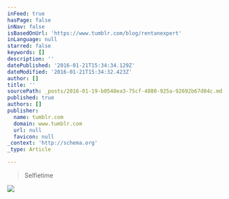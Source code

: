 ```yaml
---
inFeed: true
hasPage: false
inNav: false
isBasedOnUrl: 'https://www.tumblr.com/blog/rentanexpert'
inLanguage: null
starred: false
keywords: []
description: ''
datePublished: '2016-01-21T15:34:34.129Z'
dateModified: '2016-01-21T15:34:32.423Z'
author: []
title: ''
sourcePath: _posts/2016-01-19-b0548ea3-75cf-4880-925a-92692b67d04c.md
published: true
authors: []
publisher:
  name: tumblr.com
  domain: www.tumblr.com
  url: null
  favicon: null
_context: 'http://schema.org'
_type: Article

---
```

> Selfietime

![](https://s3-us-west-2.amazonaws.com/the-grid-img/p/1fcb4e1d5ae63437b899b7c7a90ea8bf6ac5f6b0.gif)
